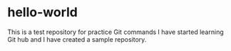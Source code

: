 # hello-world
This is a test repository for practice Git commands
I have started learning Git hub  and I have created a sample repository.
